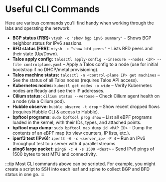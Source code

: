 # Useful CLI Commands

Here are various commands you'll find handy when working through the labs and operating the network:

- **BGP status (FRR):** `vtysh -c "show bgp ipv6 summary"` – Shows BGP neighbor status for IPv6 sessions.
- **BFD status (FRR):** `vtysh -c "show bfd peers"` – Lists BFD peers and their state (Up/Down).
- **Talos apply config:** `talosctl apply-config --insecure --nodes <IP> --file controlplane.yaml` – Apply a Talos config to a node (use for initial bootstrap if no DHCP/metal provisioning).
- **Talos machine status:** `talosctl -n <control-plane IP> get machines` – See the status of all Talos nodes (requires Talos API access).
- **Kubernetes nodes:** `kubectl get nodes -o wide` – Verify Kubernetes nodes are Ready and see their IP addresses.
- **Cilium status:** `cilium status --verbose` – Check Cilium agent health on a node (via a Cilium pod).
- **Hubble observe:** `hubble observe -t drop` – Show recent dropped flows (requires Hubble CLI & access to Hubble).
- **bpftool programs:** `sudo bpftool prog show` – List all eBPF programs loaded in the kernel, with their IDs, types, and attached points.
- **bpftool map dump:** `sudo bpftool map dump id <MAP_ID>` – Dump the contents of an eBPF map (to view counters, IP lists, etc.).
- **iperf3 test (IPv6):** `iperf3 -6 -c <server_ip> -P 4` – Run an IPv6 throughput test to a server with 4 parallel streams.
- **ping6 large packet:** `ping6 -c 4 -s 1500 <dest>` – Send IPv6 pings of 1500 bytes to test MTU and connectivity.

:::tip
Most CLI commands above can be scripted. For example, you might create a script to SSH into each leaf and spine to collect BGP and BFD status in one go.
:::